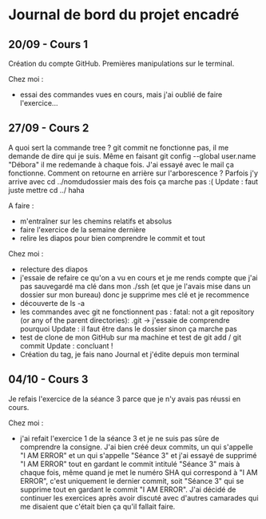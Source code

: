 # Journal de bord du projet encadré
## 20/09 -  Cours 1
Création du compte GitHub. 
Premières manipulations sur le terminal. 

Chez moi : 
- essai des commandes vues en cours, mais j'ai oublié de faire l'exercice...

## 27/09 - Cours 2
A quoi sert la commande tree ? 
git commit ne fonctionne pas, il me demande de dire qui je suis. Même en faisant git config --global user.name "Débora" il me redemande à chaque fois. J'ai essayé avec le mail ça fonctionne.
Comment on retourne en arrière sur l'arborescence ? Parfois j'y arrive avec cd ../nomdudossier mais des fois ça marche pas :( Update : faut juste mettre cd ../ haha

A faire :
- m'entraîner sur les chemins relatifs et absolus
- faire l'exercice de la semaine dernière
- relire les diapos pour bien comprendre le commit et tout

Chez moi : 
- relecture des diapos
- j'essaie de refaire ce qu'on a vu en cours et je me rends compte que j'ai pas sauvegardé ma clé dans mon ./ssh (et que je l'avais mise dans un dossier sur mon bureau) 
donc je supprime mes clé et je recommence
- découverte de ls -a
- les commandes avec git ne fonctionnent pas : fatal: not a git repository (or any of the parent directories): .git -> j'essaie de comprendre pourquoi 
Update : il faut être dans le dossier sinon ça marche pas
- test de clone de mon GitHub sur ma machine et test de git add / git commit 
Update : concluant !
- Création du tag, je fais nano Journal et j'édite depuis mon terminal 

## 04/10 - Cours 3
Je refais l'exercice de la séance 3 parce que je n'y avais pas réussi en cours. 

Chez moi :
- j'ai refait l'exercice 1 de la séance 3 et je ne suis pas sûre de comprendre la consigne. J'ai bien créé deux commits, 
un qui s'appelle "I AM ERROR" et un qui s'appelle "Séance 3" et j'ai essayé de supprimé "I AM ERROR" tout en gardant 
le commit intitulé "Séance 3" mais à chaque fois, même quand je met le numéro SHA qui correspond à "I AM ERROR", 
c'est uniquement le dernier commit, soit "Séance 3" qui se supprime tout en gardant le commit "I AM ERROR". J'ai 
décidé de continuer les exercices après avoir discuté avec d'autres camarades qui me disaient que c'était bien ça
qu'il fallait faire.


